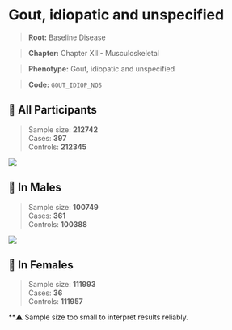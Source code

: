 # Gout, idiopatic and unspecified

> **Root:** Baseline Disease  

> **Chapter:** Chapter XIII- Musculoskeletal  

> **Phenotype:** Gout, idiopatic and unspecified  

> **Code:** `GOUT_IDIOP_NOS`

## 🧪 All Participants  
> Sample size: **212742**  
> Cases: **397**  
> Controls: **212345**
<img src="/Disease/Figures/ALL/Baseline/GOUT_IDIOP_NOS.png"/>
<CsvTable src="/Disease/Data/ALL/Baseline/LG_GOUT_IDIOP_NOS.csv" label="🔍 View full results" />

## 👨 In Males  
> Sample size: **100749**  
> Cases: **361**  
> Controls: **100388**
<img src="/Disease/Figures/Male/Baseline/GOUT_IDIOP_NOS.png"/>
<CsvTable src="/Disease/Data/Male/Baseline/LG_GOUT_IDIOP_NOS.csv" label="🔍 View full results" />

## 👩 In Females  
> Sample size: **111993**  
> Cases: **36**  
> Controls: **111957**

**⚠️ Sample size too small to interpret results reliably.
